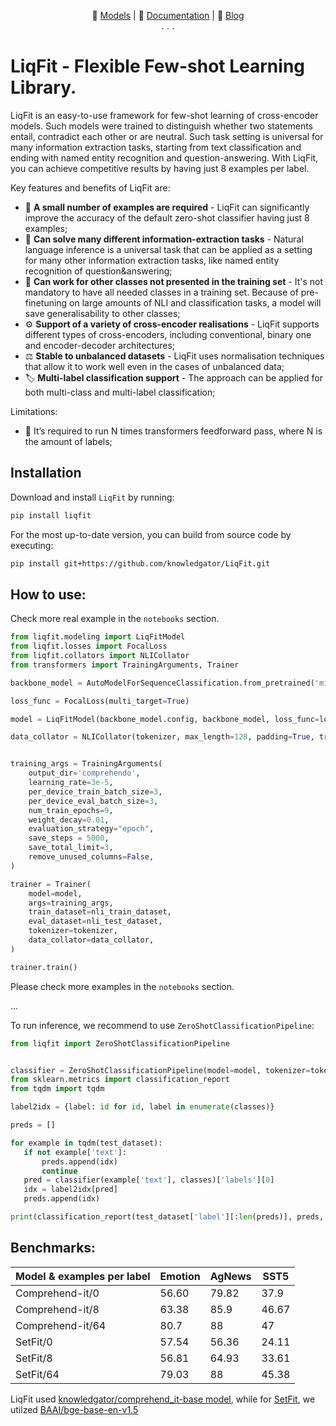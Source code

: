<p align="center">
    🤗 <a href="https://huggingface.co/collections/knowledgator/zero-shot-text-classification-models-65b93970ddafc3f8a5e9b591" target="_blank">Models</a> | 📕 <a href="https://docs.knowledgator.com/docs/frameworks/liqfit" target="_blank">Documentation</a> | 📖 <a href="https://medium.com/@knowledgrator/introducing-liqfit-flexible-few-shot-learning-library-for-cross-encoder-models-804eac5aea92" target="_blank">Blog</a>
<br>
. . .
</p>

# LiqFit - Flexible Few-shot Learning Library.

LiqFit is an easy-to-use framework for few-shot learning of cross-encoder models. Such models were trained to distinguish whether two statements entail, contradict each other or are neutral. Such task setting is universal for many information extraction tasks, starting from text classification and ending with named entity recognition and question-answering. With LiqFit, you can achieve competitive results by having just 8 examples per label. 


Key features and benefits of LiqFit are:
* 🔢 **A small number of examples are required** - LiqFit can significantly improve the accuracy of the default zero-shot classifier having just 8 examples;
* 📝 **Can solve many different information-extraction tasks** - Natural language inference is a universal task that can be applied as a setting for many other information extraction tasks, like named entity recognition of question&answering;
* 🌈 **Can work for other classes not presented in the training set** - It's not mandatory to have all needed classes in a training set. Because of pre-finetuning on large amounts of NLI and classification tasks, a model will save generalisability to other classes;
* ⚙️ **Support of a variety of cross-encoder realisations** - LiqFit supports different types of cross-encoders, including conventional, binary one and encoder-decoder architectures;
* ⚖️ **Stable to unbalanced datasets** - LiqFit uses normalisation techniques that allow it to work well even in the cases of unbalanced data;
* 🏷️ **Multi-label classification support** -  The approach can be applied for both multi-class and multi-label classification;

Limitations:
* 🤔 It’s required to run N times transformers feedforward pass, where N is the amount of labels;


## Installation

Download and install `LiqFit` by running:

```bash
pip install liqfit
```

For the most up-to-date version, you can build from source code by executing:

```bash
pip install git+https://github.com/knowledgator/LiqFit.git
```

## How to use:
Check more real example in the `notebooks` section.

```python
from liqfit.modeling import LiqFitModel
from liqfit.losses import FocalLoss
from liqfit.collators import NLICollator
from transformers import TrainingArguments, Trainer

backbone_model = AutoModelForSequenceClassification.from_pretrained('microsoft/deberta-v3-xsmall')

loss_func = FocalLoss(multi_target=True)

model = LiqFitModel(backbone_model.config, backbone_model, loss_func=loss_func)

data_collator = NLICollator(tokenizer, max_length=128, padding=True, truncation=True)


training_args = TrainingArguments(
    output_dir='comprehendo',
    learning_rate=3e-5,
    per_device_train_batch_size=3,
    per_device_eval_batch_size=3,
    num_train_epochs=9,
    weight_decay=0.01,
    evaluation_strategy="epoch",
    save_steps = 5000,
    save_total_limit=3,
    remove_unused_columns=False,
)

trainer = Trainer(
    model=model,
    args=training_args,
    train_dataset=nli_train_dataset,
    eval_dataset=nli_test_dataset,
    tokenizer=tokenizer,
    data_collator=data_collator,
)

trainer.train()
```
Please check more examples in the `notebooks` section.

...

To run inference, we recommend to use `ZeroShotClassificationPipeline`:

```python
from liqfit import ZeroShotClassificationPipeline


classifier = ZeroShotClassificationPipeline(model=model, tokenizer=tokenizer)
from sklearn.metrics import classification_report
from tqdm import tqdm

label2idx = {label: id for id, label in enumerate(classes)}

preds = []

for example in tqdm(test_dataset):
   if not example['text']:
       preds.append(idx)
       continue
   pred = classifier(example['text'], classes)['labels'][0]
   idx = label2idx[pred]
   preds.append(idx)

print(classification_report(test_dataset['label'][:len(preds)], preds, target_names=classes, digits=4))
```

## Benchmarks:
| Model & examples per label | Emotion | AgNews | SST5 |
|-|-|-|-|
| Comprehend-it/0 | 56.60 | 79.82 | 37.9 |  
| Comprehend-it/8 | 63.38 | 85.9 | 46.67 |
| Comprehend-it/64 | 80.7 | 88 | 47 |
| SetFit/0 | 57.54 | 56.36 | 24.11 |
| SetFit/8 | 56.81 | 64.93 | 33.61 |  
| SetFit/64 | 79.03 | 88 | 45.38 |

LiqFit used [knowledgator/comprehend_it-base model](https://huggingface.co/knowledgator/comprehend_it-base), while for [SetFit](https://github.com/huggingface/setfit), we utilzed [BAAI/bge-base-en-v1.5](https://huggingface.co/BAAI/bge-small-en-v1.5)
